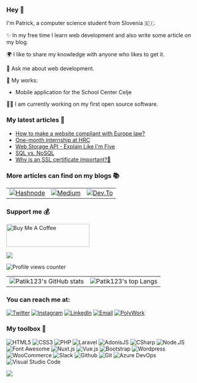 ### Hey 👋
 
 I'm Patrick, a computer science student from  Slovenia 🇸🇮. 
 
 ✨ In my free time I learn web development and also write some article on my blog.
 
🌍 I like to share my knowledge with anyone who likes to get it.

💬 Ask me about web development.

🚀 My works:
  - Mobile application for the School Center Celje


👨‍💻 I am currently working on my first open source software.

### My latest articles 📝

<!-- BLOG-POST-LIST:START -->
- [How to make a website compliant with Europe law?](https://blog.thepatik.com/how-to-make-a-website-compliant-with-europe-law)
- [One-month internship at HRC](https://blog.thepatik.com/one-month-internship-at-hrc)
- [Web Storage API - Explain Like I&#39;m Five](https://blog.thepatik.com/web-storage-api-explain-like-im-five)
- [SQL vs. NoSQL](https://blog.thepatik.com/sql-vs-nosql)
- [Why is an SSL certificate important?🔐](https://blog.thepatik.com/why-is-an-ssl-certificate-important)
<!-- BLOG-POST-LIST:END -->

### More articles can find on my blogs 📚
<table>
  <tr>
    <td>
      <a href="https://blog.thepatik.eu.org" target="_blank"><img src="https://img.shields.io/badge/Hashnode-2962FF.svg?&style=for-the-badge&logo=hashnode&logoColor=white" alt="Hashnode"></a>
    </td>
    <td>
      <a href="https://patik123.medium.com" target="_blank"><img src="https://img.shields.io/badge/medium-000000.svg?&style=for-the-badge&logo=medium&logoColor=white" alt="Medium"></a>
    </td>
        <td>
          <a href="https://dev.to/patik123" target="_blank"><img src="https://img.shields.io/badge/Dev.to-0A0A0A.svg?&style=for-the-badge&logo=dev.to&logoColor=white" alt="Dev.To"></a>
    </td>
  </tr>
</table>

### Support me 💰

<a href="https://www.buymeacoffee.com/patik123" target="_blank"><img src="https://cdn.buymeacoffee.com/buttons/v2/default-blue.png" alt="Buy Me A Coffee" style="height: 60px !important;width: 217px !important;" ></a>


![](https://hit.yhype.me/github/profile?user_id=69119220)

![Profile views counter](https://komarev.com/ghpvc/?username=patik123&color=blue&style=for-the-badge)

<table>
  <tr>
    <td>
      <img src="https://github-readme-stats.vercel.app/api?username=patik123&theme=algolia" alt="Patik123's GitHub stats" >  
    </td>
    <td>
      <img src="https://github-readme-stats.vercel.app/api/top-langs/?username=patik123&theme=algolia" alt="Patik123's top Langs">  
    </td>
  </tr>
</table>

### You can reach me at:
<p>
<a href="https://twitter.com/Patik123_" target="_blank"><img src="https://img.shields.io/badge/Twitter-1DA1F2.svg?&style=for-the-badge&logo=Twitter&logoColor=white" alt="Twitter"></a>
<a href="https://www.instagram.com/patik_123_/" target="_blank"><img src="https://img.shields.io/badge/Instagram-E4405F.svg?&style=for-the-badge&logo=Instagram&logoColor=white" alt="Instagram"></a>
<a href="https://www.linkedin.com/in/patrick-kosir/" target="_blank"><img src="https://img.shields.io/badge/LinkedIn-0A66C2.svg?&style=for-the-badge&logo=Linkedin&logoColor=white" alt="LinkedIn"></a>
<a href="mailto:patik.developer@outlook.com" ><img src="https://img.shields.io/badge/Mail-0078D4.svg?&style=for-the-badge&logo=data:image/svg+xml;base64,PHN2ZyB4bWxucz0iaHR0cDovL3d3dy53My5vcmcvMjAwMC9zdmciICB3aWR0aD0iNDQiIGhlaWdodD0iNDQiIHZpZXdCb3g9IjAgMCAyNCAyNCIgc3Ryb2tlLXdpZHRoPSIyIiBzdHJva2U9IiNmZmZmZmYiIGZpbGw9Im5vbmUiIHN0cm9rZS1saW5lY2FwPSJyb3VuZCIgc3Ryb2tlLWxpbmVqb2luPSJyb3VuZCI+CiAgPHBhdGggc3Ryb2tlPSJub25lIiBkPSJNMCAwaDI0djI0SDB6IiBmaWxsPSJub25lIi8+CiAgPHJlY3QgeD0iMyIgeT0iNSIgd2lkdGg9IjE4IiBoZWlnaHQ9IjE0IiByeD0iMiIgLz4KICA8cG9seWxpbmUgcG9pbnRzPSIzIDcgMTIgMTMgMjEgNyIgLz4KPC9zdmc+Cgo=&logoColor=white" alt="Email"></a>
 <a href="https://www.polywork.com/patik123" target="_blank"><img src="https://img.shields.io/badge/PolyWork-543DE0.svg?&style=for-the-badge&logo=PolyWork&logoColor=white" alt="PolyWork"></a>

</p>

  ### My toolbox 🧰
   ![HTML5](https://img.shields.io/badge/-HTML-E34F26?style=for-the-badge&logo=html5&logoColor=white)
   ![CSS3](https://img.shields.io/badge/-CSS3-1572B6?style=for-the-badge&logo=css3&logoColor=white)
   ![PHP](https://img.shields.io/badge/-PHP-777BB4?style=for-the-badge&logo=php&logoColor=white)
   ![Laravel](https://img.shields.io/badge/-Laravel-FF2D20?style=for-the-badge&logo=laravel&logoColor=white)
   ![AdonisJS](https://img.shields.io/badge/-AdonisJS-220052?style=for-the-badge&logo=adonisjs&logoColor=white)
   ![CSharp](https://img.shields.io/badge/-C%20Sharp-239120?style=for-the-badge&logo=c-sharp&logoColor=white)
   ![Node.JS](https://img.shields.io/badge/-Node.JS-339933?style=for-the-badge&logo=node.js&logoColor=white)
   ![Font Awesome](https://img.shields.io/badge/-Font%20Awesome-339AF0?style=for-the-badge&logo=font-awesome&logoColor=white)
   ![Nuxt.js](https://img.shields.io/badge/-Nuxt.js-00DC82?style=for-the-badge&logo=Nuxt.js&logoColor=white)
   ![Vue.js](https://img.shields.io/badge/-Vue.js-4FC08D?style=for-the-badge&logo=vue.js&logoColor=white)
   ![Bootstrap](https://img.shields.io/badge/-Bootstrap-7952B3?style=for-the-badge&logo=bootstrap&logoColor=white)
   ![Wordpress](https://img.shields.io/badge/-Wordpress-21759B?style=for-the-badge&logo=wordpress&logoColor=white)
   ![WooCommerce](https://img.shields.io/badge/-Woocommerce-96588A?style=for-the-badge&logo=woo&logoColor=white)
   ![Slack](https://img.shields.io/badge/-Slack-4A154B?style=for-the-badge&logo=slack&logoColor=white)
   ![Github](https://img.shields.io/badge/-Github-181717?style=for-the-badge&logo=github&logoColor=white)
   ![Git](https://img.shields.io/badge/-Git-F05032?style=for-the-badge&logo=git&logoColor=white)
   ![Azure DevOps](https://img.shields.io/badge/Azure%20DevOps-0078D7.svg?&style=for-the-badge&logo=Azure%20DevOps&logoColor=white)
   ![Visual Studio Code](https://img.shields.io/badge/-Visual%20Studio%20Code-007ACC?style=for-the-badge&logo=visual-studio-code&logoColor=white)
   
   ![](https://hit.yhype.me/github/profile?user_id=69119220)
